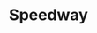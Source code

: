 ---
title: "Speedway"
url: /albuquerque/speedway-coors-boulevard-northwest-3/
shop: Lebensmittel
---